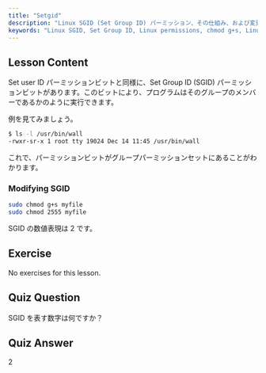 ```yaml
---
title: "Setgid"
description: "Linux SGID (Set Group ID) パーミッション、その仕組み、および変更方法について学びます。この重要な Linux セキュリティ概念を理解しましょう。"
keywords: "Linux SGID, Set Group ID, Linux permissions, chmod g+s, Linux security, beginner Linux, Linux tutorial"
---
```


## Lesson Content

Set user ID パーミッションビットと同様に、Set Group ID (SGID) パーミッションビットがあります。このビットにより、プログラムはそのグループのメンバーであるかのように実行できます。

例を見てみましょう。

```bash
$ ls -l /usr/bin/wall
-rwxr-sr-x 1 root tty 19024 Dec 14 11:45 /usr/bin/wall
```

これで、パーミッションビットがグループパーミッションセットにあることがわかります。

### Modifying SGID

```bash
sudo chmod g+s myfile
sudo chmod 2555 myfile
```

SGID の数値表現は 2 です。

## Exercise

No exercises for this lesson.

## Quiz Question

SGID を表す数字は何ですか？

## Quiz Answer

2
